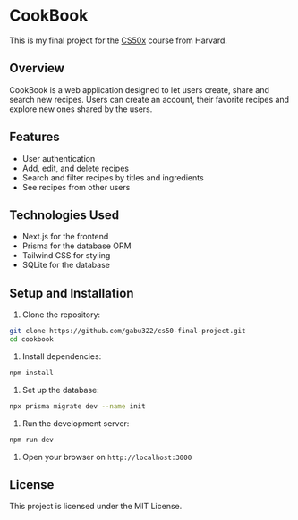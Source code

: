 # CookBook

This is my final project for the [CS50x](https://cs50.harvard.edu/x/2025/) course from Harvard.

## Overview

CookBook is a web application designed to let users create, share and search new recipes. Users can create an account, their favorite recipes and explore new ones shared by the users.

## Features

- User authentication
- Add, edit, and delete recipes
- Search and filter recipes by titles and ingredients
- See recipes from other users

## Technologies Used

- Next.js for the frontend
- Prisma for the database ORM
- Tailwind CSS for styling
- SQLite for the database

## Setup and Installation

1. Clone the repository:

```sh
git clone https://github.com/gabu322/cs50-final-project.git
cd cookbook
```

1. Install dependencies:

```sh
npm install
```

1. Set up the database:

```sh
npx prisma migrate dev --name init
```

1. Run the development server:

```sh
npm run dev
```

1. Open your browser on `http://localhost:3000`

## License

This project is licensed under the MIT License.
